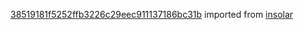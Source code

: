 [38519181f5252ffb3226c29eec911137186bc31b](https://github.com/insolar/insolar/commit/38519181f5252ffb3226c29eec911137186bc31b) imported from [insolar](https://github.com/insolar/insolar)
